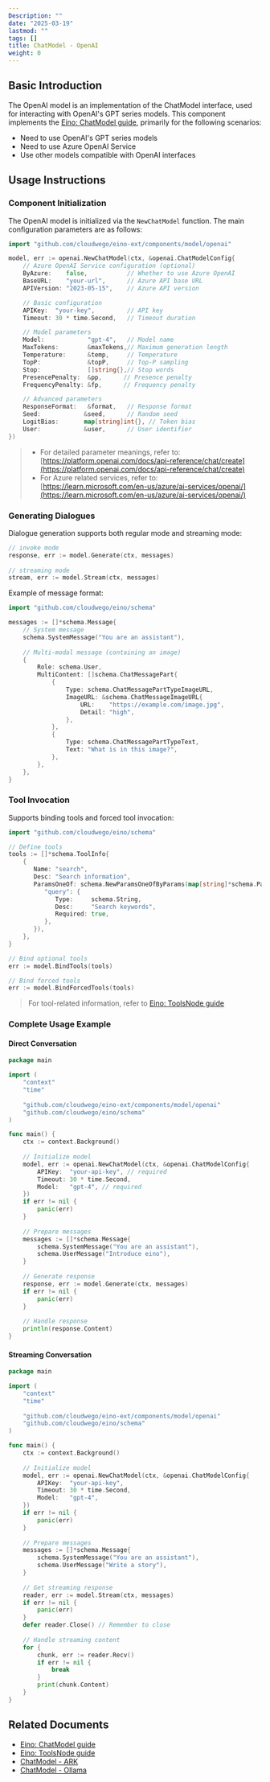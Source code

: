 ```yaml
---
Description: ""
date: "2025-03-19"
lastmod: ""
tags: []
title: ChatModel - OpenAI
weight: 0
---
```


## **Basic Introduction**

The OpenAI model is an implementation of the ChatModel interface, used for interacting with OpenAI's GPT series models. This component implements the [Eino: ChatModel guide](/docs/eino/core_modules/components/chat_model_guide), primarily for the following scenarios:

- Need to use OpenAI's GPT series models
- Need to use Azure OpenAI Service
- Use other models compatible with OpenAI interfaces

## **Usage Instructions**

### **Component Initialization**

The OpenAI model is initialized via the `NewChatModel` function. The main configuration parameters are as follows:

```go
import "github.com/cloudwego/eino-ext/components/model/openai"

model, err := openai.NewChatModel(ctx, &openai.ChatModelConfig{
    // Azure OpenAI Service configuration (optional)
    ByAzure:    false,           // Whether to use Azure OpenAI
    BaseURL:    "your-url",      // Azure API base URL
    APIVersion: "2023-05-15",    // Azure API version

    // Basic configuration
    APIKey:  "your-key",         // API key
    Timeout: 30 * time.Second,   // Timeout duration

    // Model parameters
    Model:            "gpt-4",   // Model name
    MaxTokens:        &maxTokens,// Maximum generation length
    Temperature:      &temp,     // Temperature
    TopP:             &topP,     // Top-P sampling
    Stop:             []string{},// Stop words
    PresencePenalty:  &pp,      // Presence penalty
    FrequencyPenalty: &fp,      // Frequency penalty

    // Advanced parameters
    ResponseFormat:   &format,   // Response format
    Seed:            &seed,      // Random seed
    LogitBias:       map[string]int{}, // Token bias
    User:            &user,      // User identifier
})
```

> - For detailed parameter meanings, refer to: [https://platform.openai.com/docs/api-reference/chat/create](https://platform.openai.com/docs/api-reference/chat/create)
> - For Azure related services, refer to: [https://learn.microsoft.com/en-us/azure/ai-services/openai/](https://learn.microsoft.com/en-us/azure/ai-services/openai/)

### **Generating Dialogues**

Dialogue generation supports both regular mode and streaming mode:

```go
// invoke mode
response, err := model.Generate(ctx, messages)
    
// streaming mode
stream, err := model.Stream(ctx, messages)
```

Example of message format:

```go
import "github.com/cloudwego/eino/schema"

messages := []*schema.Message{
    // System message
    schema.SystemMessage("You are an assistant"),
    
    // Multi-modal message (containing an image)
    {
        Role: schema.User,
        MultiContent: []schema.ChatMessagePart{
            {
                Type: schema.ChatMessagePartTypeImageURL,
                ImageURL: &schema.ChatMessageImageURL{
                    URL:    "https://example.com/image.jpg",
                    Detail: "high",
                },
            },
            {
                Type: schema.ChatMessagePartTypeText,
                Text: "What is in this image?",
            },
        },
    },
}
```

### **Tool Invocation**

Supports binding tools and forced tool invocation:

```go
import "github.com/cloudwego/eino/schema"

// Define tools
tools := []*schema.ToolInfo{
    {
       Name: "search",
       Desc: "Search information",
       ParamsOneOf: schema.NewParamsOneOfByParams(map[string]*schema.ParameterInfo{
          "query": {
             Type:     schema.String,
             Desc:     "Search keywords",
             Required: true,
          },
       }),
    },
}

// Bind optional tools
err := model.BindTools(tools)

// Bind forced tools
err := model.BindForcedTools(tools)
```

> For tool-related information, refer to [Eino: ToolsNode guide](/docs/eino/core_modules/components/tools_node_guide)

### **Complete Usage Example**

#### **Direct Conversation**

```go
package main

import (
    "context"
    "time"
    
    "github.com/cloudwego/eino-ext/components/model/openai"
    "github.com/cloudwego/eino/schema"
)

func main() {
    ctx := context.Background()
    
    // Initialize model
    model, err := openai.NewChatModel(ctx, &openai.ChatModelConfig{
        APIKey:  "your-api-key", // required
        Timeout: 30 * time.Second,
        Model:   "gpt-4", // required
    })
    if err != nil {
        panic(err)
    }
    
    // Prepare messages
    messages := []*schema.Message{
        schema.SystemMessage("You are an assistant"),
        schema.UserMessage("Introduce eino"),
    }
    
    // Generate response
    response, err := model.Generate(ctx, messages)
    if err != nil {
        panic(err)
    }
    
    // Handle response
    println(response.Content)
}
```

#### **Streaming Conversation**

```go
package main

import (
    "context"
    "time"
    
    "github.com/cloudwego/eino-ext/components/model/openai"
    "github.com/cloudwego/eino/schema"
)

func main() {
    ctx := context.Background()
    
    // Initialize model
    model, err := openai.NewChatModel(ctx, &openai.ChatModelConfig{
        APIKey:  "your-api-key",
        Timeout: 30 * time.Second,
        Model:   "gpt-4",
    })
    if err != nil {
        panic(err)
    }
    
    // Prepare messages
    messages := []*schema.Message{
        schema.SystemMessage("You are an assistant"),
        schema.UserMessage("Write a story"),
    }
    
    // Get streaming response
    reader, err := model.Stream(ctx, messages)
    if err != nil {
        panic(err)
    }
    defer reader.Close() // Remember to close
    
    // Handle streaming content
    for {
        chunk, err := reader.Recv()
        if err != nil {
            break
        }
        print(chunk.Content)
    }
}
```

## **Related Documents**

- [Eino: ChatModel guide](/docs/eino/core_modules/components/chat_model_guide)
- [Eino: ToolsNode guide](/docs/eino/core_modules/components/tools_node_guide)
- [ChatModel - ARK](/docs/eino/ecosystem_integration/chat_model/chat_model_ark)
- [ChatModel - Ollama](/docs/eino/ecosystem_integration/chat_model/chat_model_ollama)

